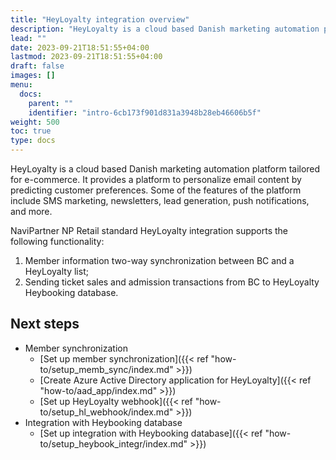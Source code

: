 ```yaml
---
title: "HeyLoyalty integration overview"
description: "HeyLoyalty is a cloud based Danish marketing automation platform tailored for e-commerce. It provides a platform to personalize email content by predicting customer preferences. Some of the features of the platform include SMS marketing, newsletters, lead generation, push notifications, and more."
lead: ""
date: 2023-09-21T18:51:55+04:00
lastmod: 2023-09-21T18:51:55+04:00
draft: false
images: []
menu:
  docs:
    parent: ""
    identifier: "intro-6cb173f901d831a3948b28eb46606b5f"
weight: 500
toc: true
type: docs
---
```

HeyLoyalty is a cloud based Danish marketing automation platform tailored for e-commerce. It provides a platform to personalize email content by predicting customer preferences. Some of the features of the platform include SMS marketing, newsletters, lead generation, push notifications, and more.

NaviPartner NP Retail standard HeyLoyalty integration supports the following functionality:
1. Member information two-way synchronization between BC and a HeyLoyalty list;
2. Sending ticket sales and admission transactions from BC to HeyLoyalty Heybooking database.

## Next steps
- Member synchronization
  - [Set up member synchronization]({{< ref "how-to/setup_memb_sync/index.md" >}})
  - [Create Azure Active Directory application for HeyLoyalty]({{< ref "how-to/aad_app/index.md" >}})
  - [Set up HeyLoyalty webhook]({{< ref "how-to/setup_hl_webhook/index.md" >}})
- Integration with Heybooking database
  - [Set up integration with Heybooking database]({{< ref "how-to/setup_heybook_integr/index.md" >}})